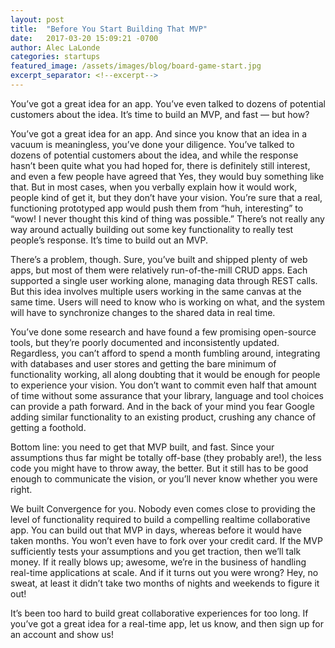 ```yaml
---
layout: post
title:  "Before You Start Building That MVP"
date:   2017-03-20 15:09:21 -0700
author: Alec LaLonde
categories: startups
featured_image: /assets/images/blog/board-game-start.jpg
excerpt_separator: <!--excerpt-->
---
```

You’ve got a great idea for an app. You’ve even talked to dozens of potential customers about the idea. It’s time to build an MVP, and fast — but how?
<!--excerpt-->
You’ve got a great idea for an app. And since you know that an idea in a vacuum is meaningless, you’ve done your diligence. You’ve talked to dozens of potential customers about the idea, and while the response hasn’t been quite what you had hoped for, there is definitely still interest, and even a few people have agreed that Yes, they would buy something like that. But in most cases, when you verbally explain how it would work, people kind of get it, but they don’t have your vision. You’re sure that a real, functioning prototyped app would push them from “huh, interesting” to “wow! I never thought this kind of thing was possible.” There’s not really any way around actually building out some key functionality to really test people’s response. It’s time to build out an MVP.

There’s a problem, though. Sure, you’ve built and shipped plenty of web apps, but most of them were relatively run-of-the-mill CRUD apps. Each supported a single user working alone, managing data through REST calls. But this idea involves multiple users working in the same canvas at the same time. Users will need to know who is working on what, and the system will have to synchronize changes to the shared data in real time.

You’ve done some research and have found a few promising open-source tools, but they’re poorly documented and inconsistently updated. Regardless, you can’t afford to spend a month fumbling around, integrating with databases and user stores and getting the bare minimum of functionality working, all along doubting that it would be enough for people to experience your vision. You don’t want to commit even half that amount of time without some assurance that your library, language and tool choices can provide a path forward. And in the back of your mind you fear Google adding similar functionality to an existing product, crushing any chance of getting a foothold.

Bottom line: you need to get that MVP built, and fast. Since your assumptions thus far might be totally off-base (they probably are!), the less code you might have to throw away, the better. But it still has to be good enough to communicate the vision, or you’ll never know whether you were right.

We built Convergence for you. Nobody even comes close to providing the level of functionality required to build a compelling realtime collaborative app. You can build out that MVP in days, whereas before it would have taken months. You won’t even have to fork over your credit card. If the MVP sufficiently tests your assumptions and you get traction, then we’ll talk money. If it really blows up; awesome, we’re in the business of handling real-time applications at scale. And if it turns out you were wrong? Hey, no sweat, at least it didn’t take two months of nights and weekends to figure it out!

It’s been too hard to build great collaborative experiences for too long. If you’ve got a great idea for a real-time app, let us know, and then sign up for an account and show us!